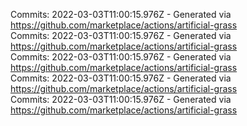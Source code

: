 Commits: 2022-03-03T11:00:15.976Z - Generated via https://github.com/marketplace/actions/artificial-grass
<br>
Commits: 2022-03-03T11:00:15.976Z - Generated via https://github.com/marketplace/actions/artificial-grass
<br>
Commits: 2022-03-03T11:00:15.976Z - Generated via https://github.com/marketplace/actions/artificial-grass
<br>
Commits: 2022-03-03T11:00:15.976Z - Generated via https://github.com/marketplace/actions/artificial-grass
<br>
Commits: 2022-03-03T11:00:15.976Z - Generated via https://github.com/marketplace/actions/artificial-grass
<br>
